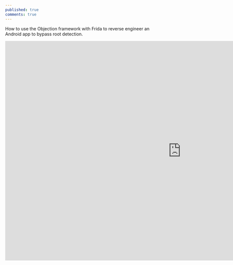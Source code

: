 ```yaml
---
published: true
comments: true
---
```

How to use the Objection framework with Frida to reverse engineer an Android app to bypass root detection.

<iframe width="1128" height="705" src="https://www.youtube.com/embed/iN0oMBLKxU8" frameborder="0" allow="accelerometer; autoplay; encrypted-media; gyroscope; picture-in-picture" allowfullscreen></iframe>
